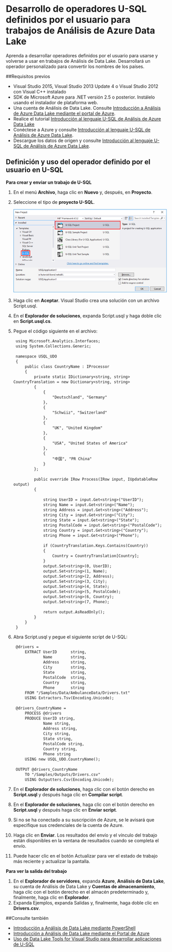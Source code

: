 <properties 
   pageTitle="Desarrollo de operadores U-SQL definidos por el usuario para trabajos de Análisis de Azure Data Lake | Azure" 
   description="Aprenda a desarrollar operadores definidos por el usuario para usarse y volverse a usar en trabajos de Análisis de Data Lake." 
   services="data-lake-analytics" 
   documentationCenter="" 
   authors="mumian" 
   manager="paulettm" 
   editor="cgronlun"/>
 
<tags
   ms.service="data-lake-analytics"
   ms.devlang="na"
   ms.topic="article"
   ms.tgt_pltfrm="na"
   ms.workload="big-data" 
   ms.date="02/10/2016"
   ms.author="jgao"/>


# Desarrollo de operadores U-SQL definidos por el usuario para trabajos de Análisis de Azure Data Lake

Aprenda a desarrollar operadores definidos por el usuario para usarse y volverse a usar en trabajos de Análisis de Data Lake. Desarrollará un operador personalizado para convertir los nombres de los países.

##Requisitos previos

- Visual Studio 2015, Visual Studio 2013 Update 4 o Visual Studio 2012 con Visual C++ instalado 
- SDK de Microsoft Azure para .NET versión 2.5 o posterior. Instálelo usando el instalador de plataforma web.
- Una cuenta de Análisis de Data Lake. Consulte [Introducción a Análisis de Azure Data Lake mediante el portal de Azure](data-lake-analytics-get-started-portal.md).
- Realice el tutorial [Introducción al lenguaje U-SQL de Análisis de Azure Data Lake](data-lake-analytics-u-sql-get-started.md)
- Conéctese a Azure y consulte [Introducción al lenguaje U-SQL de Análisis de Azure Data Lake](data-lake-analytics-u-sql-get-started.md#connect-to-azure). 
- Descargue los datos de origen y consulte [Introducción al lenguaje U-SQL de Análisis de Azure Data Lake](data-lake-analytics-u-sql-get-started.md#upload-source-data-files). 

## Definición y uso del operador definido por el usuario en U-SQL

**Para crear y enviar un trabajo de U-SQL**

1. En el menú **Archivo**, haga clic en **Nuevo** y, después, en **Proyecto**.
2. Seleccione el tipo de **proyecto U-SQL**.

	![nuevo proyecto de Visual Studio U-SQL](./media/data-lake-analytics-data-lake-tools-get-started/data-lake-analytics-data-lake-tools-new-project.png)

3. Haga clic en **Aceptar**. Visual Studio crea una solución con un archivo Script.usql.
4. En el **Explorador de soluciones**, expanda Script.usql y haga doble clic en **Script.usql.cs**.
5. Pegue el código siguiente en el archivo:

		using Microsoft.Analytics.Interfaces;
		using System.Collections.Generic;
		
		namespace USQL_UDO
		{
			public class CountryName : IProcessor
			{
				private static IDictionary<string, string> CountryTranslation = new Dictionary<string, string>
				{
					{
						"Deutschland", "Germany"
					},
					{
						"Schwiiz", "Switzerland"
					},
					{
						"UK", "United Kingdom"
					},
					{
						"USA", "United States of America"
					},
					{
						"中国", "PR China"
					}
				};
		
				public override IRow Process(IRow input, IUpdatableRow output)
				{
		
					string UserID = input.Get<string>("UserID");
					string Name = input.Get<string>("Name");
					string Address = input.Get<string>("Address");
					string City = input.Get<string>("City");
					string State = input.Get<string>("State");
					string PostalCode = input.Get<string>("PostalCode");
					string Country = input.Get<string>("Country");
					string Phone = input.Get<string>("Phone");
		
					if (CountryTranslation.Keys.Contains(Country))
					{
						Country = CountryTranslation[Country];
					}
					output.Set<string>(0, UserID);
					output.Set<string>(1, Name);
					output.Set<string>(2, Address);
					output.Set<string>(3, City);
					output.Set<string>(4, State);
					output.Set<string>(5, PostalCode);
					output.Set<string>(6, Country);
					output.Set<string>(7, Phone);
		
					return output.AsReadOnly();
				}
			}
		}

5. Abra Script.usql y pegue el siguiente script de U-SQL:

		@drivers =
			EXTRACT UserID      string,
					Name        string,
					Address     string,
					City        string,
					State       string,
					PostalCode  string,
					Country     string,
					Phone       string
			FROM "/Samples/Data/AmbulanceData/Drivers.txt"
			USING Extractors.Tsv(Encoding.Unicode);
		
		@drivers_CountryName =
			PROCESS @drivers
			PRODUCE UserID string,
					Name string,
					Address string,
					City string,
					State string,
					PostalCode string,
					Country string,
					Phone string
			USING new USQL_UDO.CountryName();    
		
		OUTPUT @drivers_CountryName
			TO "/Samples/Outputs/Drivers.csv"
			USING Outputters.Csv(Encoding.Unicode);

6. En el **Explorador de soluciones**, haga clic con el botón derecho en **Script.usql** y después haga clic en **Compilar script**.
6. En el **Explorador de soluciones**, haga clic con el botón derecho en **Script.usql** y después haga clic en **Enviar script**.
7. Si no se ha conectado a su suscripción de Azure, se le avisará que especifique sus credenciales de la cuenta de Azure.
7. Haga clic en **Enviar**. Los resultados del envío y el vínculo del trabajo están disponibles en la ventana de resultados cuando se completa el envío.
8. Puede hacer clic en el botón Actualizar para ver el estado de trabajo más reciente y actualizar la pantalla.

**Para ver la salida del trabajo**

1. En el **Explorador de servidores**, expanda **Azure**, **Análisis de Data Lake**, su cuenta de Análisis de Data Lake y **Cuentas de almacenamiento**, haga clic con el botón derecho en el almacén predeterminado y, finalmente, haga clic en **Explorador**. 
2. Expanda Ejemplos, expanda Salidas y, finalmente, haga doble clic en **Drivers.csv**.


##Consulte también

- [Introducción a Análisis de Data Lake mediante PowerShell](data-lake-analytics-get-started-powershell.md)
- [Introducción a Análisis de Data Lake mediante el Portal de Azure](data-lake-analytics-get-started-portal.md)
- [Uso de Data Lake Tools for Visual Studio para desarrollar aplicaciones de U-SQL](data-lake-analytics-data-lake-tools-get-started.md)

<!---HONumber=AcomDC_0218_2016-->
